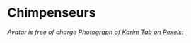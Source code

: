 # Chimpenseurs

*Avatar is free of charge [Photograph of Karim Tab on Pexels: ](https://www.pexels.com/fr-fr/photo/nature-detente-relaxation-rochers-18338059/)*
